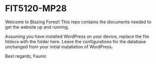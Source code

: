 # FIT5120-MP28

Welcome to Blazing Forest!
This repo contains the documents needed to get the website up and running.

Assuming you have installed WordPress on your device, replace the file htdocs with the folder here.
Leave the configurations for the database unchanged from your initial installation of WordPress.


Best regards,
Faunic
